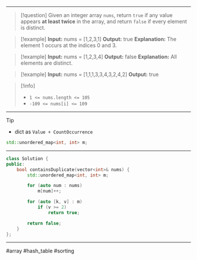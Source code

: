 ___

> [!question] 
> Given an integer array `nums`, return `true` if any value appears **at least twice** in the array, and return `false` if every element is distinct. 

> [!example] 
> **Input:** nums = [1,2,3,1]
**Output:** true
**Explanation:**
The element 1 occurs at the indices 0 and 3. 

> [!example] 
> **Input:** nums = [1,2,3,4]
**Output:** false
**Explanation:**
All elements are distinct. 

> [!example] 
> **Input:** nums = [1,1,1,3,3,4,3,2,4,2]
**Output:** true

> [!info] 
> - `1 <= nums.length <= 105`
> - `-109 <= nums[i] <= 109` 

___

> [!tip] 
> - dict as `Value + CountOccurrence` 
> ```cpp
> std::unordered_map<int, int> m;
> ```

___

```cpp
class Solution {
public:
    bool containsDuplicate(vector<int>& nums) {
        std::unordered_map<int, int> m;

        for (auto num : nums)
            m[num]++;

        for (auto [k, v] : m)
            if (v >= 2)
                return true;

        return false;
    }
};
```

___

#array #hash_table #sorting 
